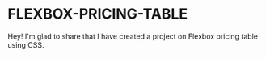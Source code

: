# FLEXBOX-PRICING-TABLE
Hey! I'm glad to share that I have created a project on Flexbox pricing table using CSS.
